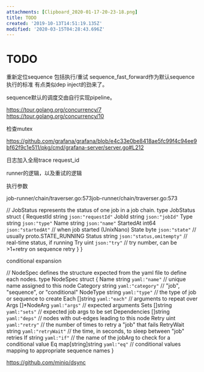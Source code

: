 ```yaml
---
attachments: [Clipboard_2020-01-17-20-23-18.png]
title: TODO
created: '2019-10-13T14:51:19.135Z'
modified: '2020-03-15T04:28:43.696Z'
---
```


# TODO

重新定位sequence 包括执行/重试
sequence_fast_forward作为默认sequence执行的标准
有点类似dep inject的劲来了。

sequence默认的调度交由自行实现pipeline。




https://tour.golang.org/concurrency/7
https://tour.golang.org/concurrency/10


检查mutex

https://github.com/grafana/grafana/blob/e4c33e0be8418ae5fc99f4c94ee9bf62f9c1e511/pkg/cmd/grafana-server/server.go#L212


日志加入全局trace request_id

runner的逻辑，以及重试的逻辑

执行参数

job-runner/chain/traverser.go:573job-runner/chain/traverser.go:573

// JobStatus represents the status of one job in a job chain.
type JobStatus struct {
	RequestId string `json:"requestId"`
	JobId     string `json:"jobId"`
	Type      string `json:"type"`
	Name      string `json:"name"`
	StartedAt int64  `json:"startedAt"`        // when job started (UnixNano)
	State     byte   `json:"state"`            // usually proto.STATE_RUNNING
	Status    string `json:"status,omitempty"` // real-time status, if running
	Try       uint   `json:"try"`              // try number, can be >1+retry on sequence retry
}
}

conditional expansion

// NodeSpec defines the structure expected from the yaml file to define each nodes.
type NodeSpec struct {
	Name         string            `yaml:"name"`      // unique name assigned to this node
	Category     string            `yaml:"category"`  // "job", "sequence", or "conditional"
	NodeType     string            `yaml:"type"`      // the type of job or sequence to create
	Each         []string          `yaml:"each"`      // arguments to repeat over
	Args         []*NodeArg        `yaml:"args"`      // expected arguments
	Sets         []string          `yaml:"sets"`      // expected job args to be set
	Dependencies []string          `yaml:"deps"`      // nodes with out-edges leading to this node
	Retry        uint              `yaml:"retry"`     // the number of times to retry a "job" that fails
	RetryWait    string            `yaml:"retryWait"` // the time, in seconds, to sleep between "job" retries
	If           string            `yaml:"if"`        // the name of the jobArg to check for a conditional value
	Eq           map[string]string `yaml:"eq"`        // conditional values mapping to appropriate sequence names
}

https://github.com/minio/dsync

